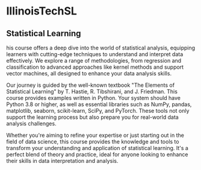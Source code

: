 # IllinoisTechSL
## Statistical Learning

his course offers a deep dive into the world of statistical analysis, equipping learners with cutting-edge techniques to understand and interpret data effectively. We explore a range of methodologies, from regression and classification to advanced approaches like kernel methods and support vector machines, all designed to enhance your data analysis skills.

Our journey is guided by the well-known textbook "The Elements of Statistical Learning" by T. Hastie, R. Tibshirani, and J. Friedman. This course provides examples written in Python. Your system should have Python 3.8 or higher, as well as essential libraries such as NumPy, pandas, matplotlib, seaborn, scikit-learn, SciPy, and PyTorch. These tools not only support the learning process but also prepare you for real-world data analysis challenges.

Whether you're aiming to refine your expertise or just starting out in the field of data science, this course provides the knowledge and tools to transform your understanding and application of statistical learning. It's a perfect blend of theory and practice, ideal for anyone looking to enhance their skills in data interpretation and analysis.

